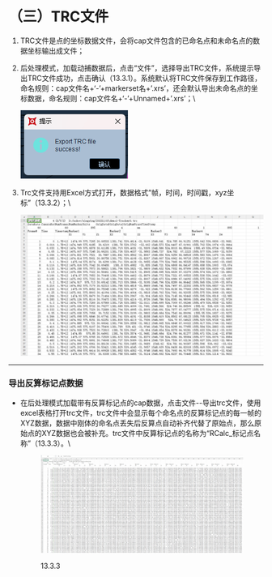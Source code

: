 # （三）TRC文件

1. TRC文件是点的坐标数据文件，会将cap文件包含的已命名点和未命名点的数据坐标输出成文件；
2.  后处理模式，加载动捕数据后，点击“文件”，选择导出TRC文件，系统提示导出TRC文件成功，点击确认（13.3.1）。系统默认将TRC文件保存到工作路径，命名规则：cap文件名+‘-’+markerset名+’.xrs’，还会默认导出未命名点的坐标数据，命名规则：cap文件名+‘-’+Unnamed+’.xrs’；\


    ![13.3.1](<../.gitbook/assets/4 (1).png>)
3.  Trc文件支持用Excel方式打开，数据格式”帧，时间，时间戳，xyz坐标”（13.3.2）；\


    ![13.3.2](<../.gitbook/assets/5 (1).png>)



***

### 导出反算标记点数据

*   在后处理模式加载带有反算标记点的cap数据，点击文件--导出trc文件，使用excel表格打开trc文件，trc文件中会显示每个命名点的反算标记点的每一帧的XYZ数据，数据中刚体的命名点丢失后反算点自动补齐代替了原始点，那么原始点的XYZ数据也会被补充。trc文件中反算标记点的名称为“RCalc\_标记点名称”（13.3.3）。\


    <figure><img src="../.gitbook/assets/企业微信截图_17411418892420.png" alt=""><figcaption><p>13.3.3</p></figcaption></figure>
